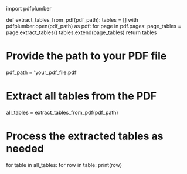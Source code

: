 import pdfplumber

def extract_tables_from_pdf(pdf_path):
    tables = []
    with pdfplumber.open(pdf_path) as pdf:
        for page in pdf.pages:
            page_tables = page.extract_tables()
            tables.extend(page_tables)
    return tables

# Provide the path to your PDF file
pdf_path = 'your_pdf_file.pdf'

# Extract all tables from the PDF
all_tables = extract_tables_from_pdf(pdf_path)

# Process the extracted tables as needed
for table in all_tables:
    for row in table:
        print(row)
